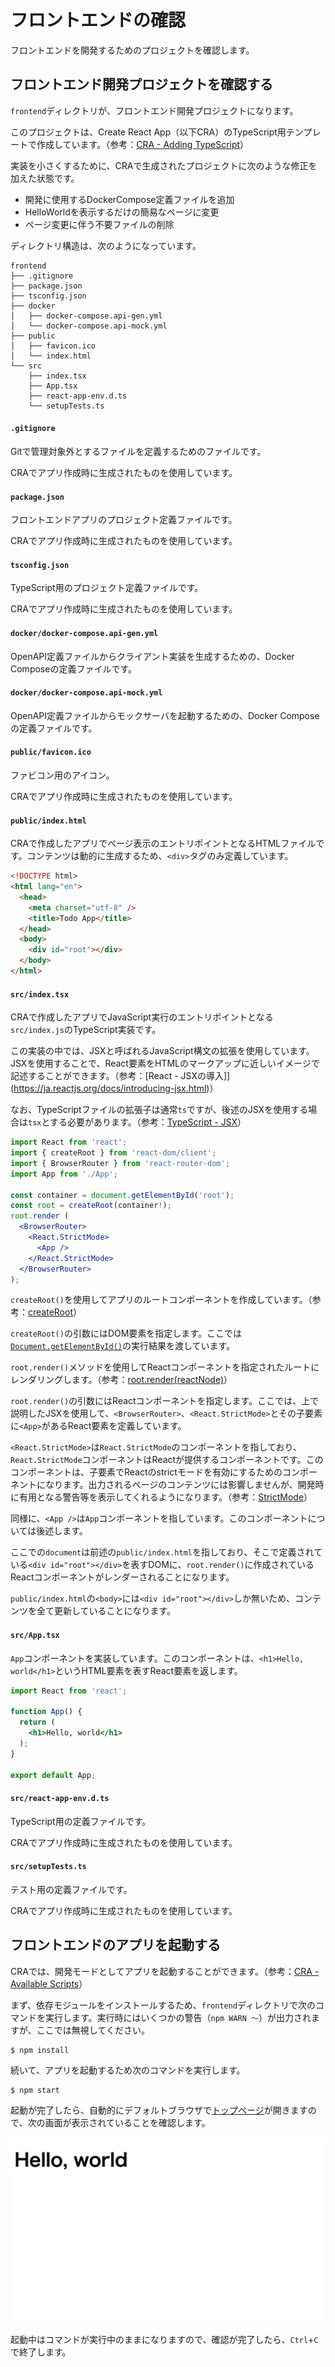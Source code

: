 # フロントエンドの確認

フロントエンドを開発するためのプロジェクトを確認します。

## フロントエンド開発プロジェクトを確認する

`frontend`ディレクトリが、フロントエンド開発プロジェクトになります。

このプロジェクトは、Create React App（以下CRA）のTypeScript用テンプレートで作成しています。（参考：[CRA - Adding TypeScript](https://create-react-app.dev/docs/adding-typescript)）

実装を小さくするために、CRAで生成されたプロジェクトに次のような修正を加えた状態です。

- 開発に使用するDockerCompose定義ファイルを追加
- HelloWorldを表示するだけの簡易なページに変更
- ページ変更に伴う不要ファイルの削除


ディレクトリ構造は、次のようになっています。

```
frontend
├── .gitignore
├── package.json
├── tsconfig.json
├── docker
│   ├── docker-compose.api-gen.yml
│   └── docker-compose.api-mock.yml
├── public
│   ├── favicon.ico
│   └── index.html
└── src
    ├── index.tsx
    ├── App.tsx
    ├── react-app-env.d.ts
    └── setupTests.ts
```

#### `.gitignore`

Gitで管理対象外とするファイルを定義するためのファイルです。

CRAでアプリ作成時に生成されたものを使用しています。

#### `package.json`

フロントエンドアプリのプロジェクト定義ファイルです。

CRAでアプリ作成時に生成されたものを使用しています。

#### `tsconfig.json`

TypeScript用のプロジェクト定義ファイルです。

CRAでアプリ作成時に生成されたものを使用しています。

#### `docker/docker-compose.api-gen.yml`

OpenAPI定義ファイルからクライアント実装を生成するための、Docker Composeの定義ファイルです。

#### `docker/docker-compose.api-mock.yml`

OpenAPI定義ファイルからモックサーバを起動するための、Docker Composeの定義ファイルです。

#### `public/favicon.ico`

ファビコン用のアイコン。

CRAでアプリ作成時に生成されたものを使用しています。

#### `public/index.html`

CRAで作成したアプリでページ表示のエントリポイントとなるHTMLファイルです。コンテンツは動的に生成するため、`<div>`タグのみ定義しています。

```html
<!DOCTYPE html>
<html lang="en">
  <head>
    <meta charset="utf-8" />
    <title>Todo App</title>
  </head>
  <body>
    <div id="root"></div>
  </body>
</html>
```

#### `src/index.tsx`

CRAで作成したアプリでJavaScript実行のエントリポイントとなる`src/index.js`のTypeScript実装です。

この実装の中では、JSXと呼ばれるJavaScript構文の拡張を使用しています。JSXを使用することで、React要素をHTMLのマークアップに近しいイメージで記述することができます。（参考：[React - JSXの導入]](https://ja.reactjs.org/docs/introducing-jsx.html)）

なお、TypeScriptファイルの拡張子は通常`ts`ですが、後述のJSXを使用する場合は`tsx`とする必要があります。（参考：[TypeScript - JSX](https://www.typescriptlang.org/docs/handbook/jsx.html)）

```jsx
import React from 'react';
import { createRoot } from 'react-dom/client';
import { BrowserRouter } from 'react-router-dom';
import App from './App';

const container = document.getElementById('root');
const root = createRoot(container!);
root.render (
  <BrowserRouter>
    <React.StrictMode>
      <App />
    </React.StrictMode>
  </BrowserRouter>
);

```

`createRoot()`を使用してアプリのルートコンポーネントを作成しています。（参考：[createRoot](https://ja.react.dev/reference/react-dom/client/createRoot)）

`createRoot()`の引数にはDOM要素を指定します。ここでは[`Document.getElementById()`](https://developer.mozilla.org/ja/docs/Web/API/Document/getElementById)の実行結果を渡しています。

`root.render()`メソッドを使用してReactコンポーネントを指定されたルートにレンダリングします。（参考：[root.render(reactNode)](https://ja.react.dev/reference/react-dom/client/createRoot#root-render)）

`root.render()`の引数にはReactコンポーネントを指定します。ここでは、上で説明したJSXを使用して、`<BrowserRouter>`、`<React.StrictMode>`とその子要素に`<App>`があるReact要素を定義しています。

`<React.StrictMode>`は`React.StrictMode`のコンポーネントを指しており、`React.StrictMode`コンポーネントはReactが提供するコンポーネントです。このコンポーネントは、子要素でReactのstrictモードを有効にするためのコンポーネントになります。出力されるページのコンテンツには影響しませんが、開発時に有用となる警告等を表示してくれるようになります。（参考：[StrictMode](https://ja.react.dev/reference/react/StrictMode)）

同様に、`<App />`は`App`コンポーネントを指しています。このコンポーネントについては後述します。

ここでの`document`は前述の`public/index.html`を指しており、そこで定義されている`<div id="root"></div>`を表すDOMに、`root.render()`に作成されているReactコンポーネントがレンダーされることになります。

`public/index.html`の`<body>`には`<div id="root"></div>`しか無いため、コンテンツを全て更新していることになります。

#### `src/App.tsx`

`App`コンポーネントを実装しています。このコンポーネントは、`<h1>Hello, world</h1>`というHTML要素を表すReact要素を返します。

```jsx
import React from 'react';

function App() {
  return (
    <h1>Hello, world</h1>
  );
}

export default App;
```

#### `src/react-app-env.d.ts`

TypeScript用の定義ファイルです。

CRAでアプリ作成時に生成されたものを使用しています。

#### `src/setupTests.ts`

テスト用の定義ファイルです。

CRAでアプリ作成時に生成されたものを使用しています。

## フロントエンドのアプリを起動する

CRAでは、開発モードとしてアプリを起動することができます。（参考：[CRA - Available Scripts](https://create-react-app.dev/docs/available-scripts)）

まず、依存モジュールをインストールするため、`frontend`ディレクトリで次のコマンドを実行します。実行時にはいくつかの警告（`npm WARN 〜`）が出力されますが、ここでは無視してください。

```
$ npm install
```

続いて、アプリを起動するため次のコマンドを実行します。

```
$ npm start
```

起動が完了したら、自動的にデフォルトブラウザで[トップページ](http://localhost:3000/)が開きますので、次の画面が表示されていることを確認します。

![frontend-test](img/frontend-test.png)

起動中はコマンドが実行中のままになりますので、確認が完了したら、`Ctrl`+`C`で終了します。